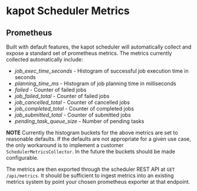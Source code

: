 <!---
  Licensed to the Apache Software Foundation (ASF) under one
  or more contributor license agreements.  See the NOTICE file
  distributed with this work for additional information
  regarding copyright ownership.  The ASF licenses this file
  to you under the Apache License, Version 2.0 (the
  "License"); you may not use this file except in compliance
  with the License.  You may obtain a copy of the License at

    http://www.apache.org/licenses/LICENSE-2.0

  Unless required by applicable law or agreed to in writing,
  software distributed under the License is distributed on an
  "AS IS" BASIS, WITHOUT WARRANTIES OR CONDITIONS OF ANY
  KIND, either express or implied.  See the License for the
  specific language governing permissions and limitations
  under the License.
-->

# kapot Scheduler Metrics

## Prometheus

Built with default features, the kapot scheduler will automatically collect and expose a standard set of prometheus metrics.
The metrics currently collected automatically include:

- _job_exec_time_seconds_ - Histogram of successful job execution time in seconds
- _planning_time_ms_ - Histogram of job planning time in milliseconds
- _failed_ - Counter of failed jobs
- _job_failed_total_ - Counter of failed jobs
- _job_cancelled_total_ - Counter of cancelled jobs
- _job_completed_total_ - Counter of completed jobs
- _job_submitted_total_ - Counter of submitted jobs
- _pending_task_queue_size_ - Number of pending tasks

**NOTE** Currently the histogram buckets for the above metrics are set to reasonable defaults. If the defaults are not
appropriate for a given use case, the only workaround is to implement a customer `SchedulerMetricsCollector`. In the future
the buckets should be made configurable.

The metrics are then exported through the scheduler REST API at `GET /api/metrics`. It should be sufficient to ingest metrics
into an existing metrics system by point your chosen prometheus exporter at that endpoint.
